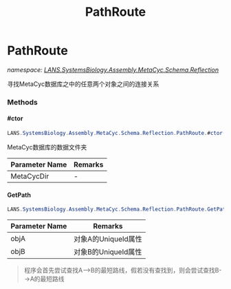 ﻿---
title: PathRoute
---

# PathRoute
_namespace: [LANS.SystemsBiology.Assembly.MetaCyc.Schema.Reflection](N-LANS.SystemsBiology.Assembly.MetaCyc.Schema.Reflection.html)_

寻找MetaCyc数据库之中的任意两个对象之间的连接关系



### Methods

#### #ctor
```csharp
LANS.SystemsBiology.Assembly.MetaCyc.Schema.Reflection.PathRoute.#ctor(System.String)
```
MetaCyc数据库的数据文件夹

|Parameter Name|Remarks|
|--------------|-------|
|MetaCycDir|-|


#### GetPath
```csharp
LANS.SystemsBiology.Assembly.MetaCyc.Schema.Reflection.PathRoute.GetPath(System.String,System.String)
```


|Parameter Name|Remarks|
|--------------|-------|
|objA|对象A的UniqueId属性|
|objB|对象B的UniqueId属性|

> 
>  程序会首先尝试查找A-->B的最短路线，假若没有查找到，则会尝试查找B-->A的最短路线
>  



